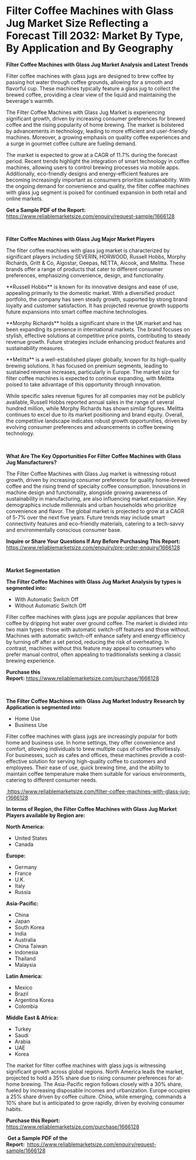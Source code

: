 <p><h1>Filter Coffee Machines with Glass Jug Market Size Reflecting a Forecast Till 2032: Market By Type, By Application and By Geography</h1></p><p><strong>Filter Coffee Machines with Glass Jug Market Analysis and Latest Trends</strong></p>
<p><p>Filter coffee machines with glass jugs are designed to brew coffee by passing hot water through coffee grounds, allowing for a smooth and flavorful cup. These machines typically feature a glass jug to collect the brewed coffee, providing a clear view of the liquid and maintaining the beverage's warmth.</p><p>The Filter Coffee Machines with Glass Jug Market is experiencing significant growth, driven by increasing consumer preferences for brewed coffee and the rising popularity of home brewing. The market is bolstered by advancements in technology, leading to more efficient and user-friendly machines. Moreover, a growing emphasis on quality coffee experiences and a surge in gourmet coffee culture are fueling demand. </p><p>The market is expected to grow at a CAGR of 11.7% during the forecast period. Recent trends highlight the integration of smart technology in coffee machines, allowing users to control brewing processes via mobile apps. Additionally, eco-friendly designs and energy-efficient features are becoming increasingly important as consumers prioritize sustainability. With the ongoing demand for convenience and quality, the filter coffee machines with glass jug segment is poised for continued expansion in both retail and online markets.</p></p>
<p><strong>Get a Sample PDF of the Report:&nbsp;</strong> <a href="https://www.reliablemarketsize.com/enquiry/request-sample/1666128?utm_campaign=2115&utm_medium=2&utm_source=Github&utm_content=ia&utm_term=18042025&utm_id=filter-coffee-machines-with-glass-jug">https://www.reliablemarketsize.com/enquiry/request-sample/1666128</a></p>
<p>&nbsp;</p>
<p><strong>Filter Coffee Machines with Glass Jug Major Market Players</strong></p>
<p><p>The filter coffee machines with glass jug market is characterized by significant players including SEVERIN, HORWOOD, Russell Hobbs, Morphy Richards, Gritt & Co, Aigostar, Geepas, NETTA, Aicook, and Melitta. These brands offer a range of products that cater to different consumer preferences, emphasizing convenience, design, and functionality.</p><p>**Russell Hobbs** is known for its innovative designs and ease of use, appealing primarily to the domestic market. With a diversified product portfolio, the company has seen steady growth, supported by strong brand loyalty and customer satisfaction. It has projected revenue growth supports future expansions into smart coffee machine technologies.</p><p>**Morphy Richards** holds a significant share in the UK market and has been expanding its presence in international markets. The brand focuses on stylish, effective solutions at competitive price points, contributing to steady revenue growth. Future strategies include enhancing product features and sustainability measures.</p><p>**Melitta** is a well-established player globally, known for its high-quality brewing solutions. It has focused on premium segments, leading to sustained revenue increases, particularly in Europe. The market size for filter coffee machines is expected to continue expanding, with Melitta poised to take advantage of this opportunity through innovation.</p><p>While specific sales revenue figures for all companies may not be publicly available, Russell Hobbs reported annual sales in the range of several hundred million, while Morphy Richards has shown similar figures. Melitta continues to excel due to its market positioning and brand equity. Overall, the competitive landscape indicates robust growth opportunities, driven by evolving consumer preferences and advancements in coffee brewing technology.</p></p>
<p>&nbsp;</p>
<p><strong>What Are The Key Opportunities For Filter Coffee Machines with Glass Jug Manufacturers?</strong></p>
<p><p>The Filter Coffee Machines with Glass Jug market is witnessing robust growth, driven by increasing consumer preference for quality home-brewed coffee and the rising trend of specialty coffee consumption. Innovations in machine design and functionality, alongside growing awareness of sustainability in manufacturing, are also influencing market expansion. Key demographics include millennials and urban households who prioritize convenience and flavor. The global market is projected to grow at a CAGR of 5-7% over the next five years. Future trends may include smart connectivity features and eco-friendly materials, catering to a tech-savvy and environmentally conscious consumer base.</p></p>
<p><strong>Inquire or Share Your Questions If Any Before Purchasing This Report:</strong> <a href="https://www.reliablemarketsize.com/enquiry/pre-order-enquiry/1666128?utm_campaign=2115&utm_medium=2&utm_source=Github&utm_content=ia&utm_term=18042025&utm_id=filter-coffee-machines-with-glass-jug">https://www.reliablemarketsize.com/enquiry/pre-order-enquiry/1666128</a></p>
<p>&nbsp;</p>
<p><strong>Market Segmentation</strong></p>
<p><strong>The Filter Coffee Machines with Glass Jug Market Analysis by types is segmented into:</strong></p>
<p><ul><li>With Automatic Switch Off</li><li>Without Automatic Switch Off</li></ul></p>
<p><p>Filter coffee machines with glass jugs are popular appliances that brew coffee by dripping hot water over ground coffee. The market is divided into two main types: those with automatic switch-off features and those without. Machines with automatic switch-off enhance safety and energy efficiency by turning off after a set period, reducing the risk of overheating. In contrast, machines without this feature may appeal to consumers who prefer manual control, often appealing to traditionalists seeking a classic brewing experience.</p></p>
<p><strong>Purchase this Report:&nbsp;</strong><a href="https://www.reliablemarketsize.com/purchase/1666128?utm_campaign=2115&utm_medium=2&utm_source=Github&utm_content=ia&utm_term=18042025&utm_id=filter-coffee-machines-with-glass-jug">https://www.reliablemarketsize.com/purchase/1666128</a></p>
<p>&nbsp;</p>
<p><strong>The Filter Coffee Machines with Glass Jug Market Industry Research by Application is segmented into:</strong></p>
<p><ul><li>Home Use</li><li>Business Use</li></ul></p>
<p><p>Filter coffee machines with glass jugs are increasingly popular for both home and business use. In home settings, they offer convenience and comfort, allowing individuals to brew multiple cups of coffee effortlessly. For businesses, such as cafes and offices, these machines provide a cost-effective solution for serving high-quality coffee to customers and employees. Their ease of use, quick brewing time, and the ability to maintain coffee temperature make them suitable for various environments, catering to different consumer needs.</p></p>
<p><a href="https://www.reliablemarketsize.com/filter-coffee-machines-with-glass-jug-r1666128?utm_campaign=2115&utm_medium=2&utm_source=Github&utm_content=ia&utm_term=18042025&utm_id=filter-coffee-machines-with-glass-jug">&nbsp;https://www.reliablemarketsize.com/filter-coffee-machines-with-glass-jug-r1666128</a></p>
<p><strong>In terms of Region, the Filter Coffee Machines with Glass Jug Market Players available by Region are:</strong></p>
<p>
    <p> <strong> North America: </strong>
        <ul>
            <li>United States</li>
            <li>Canada</li>
        </ul>
        </p> 
    <p> <strong> Europe: </strong>
        <ul>
            <li>Germany</li>
            <li>France</li>
            <li>U.K.</li>
            <li>Italy</li>
            <li>Russia</li>
        </ul>
        </p> 
    <p> <strong> Asia-Pacific: </strong>
        <ul>
            <li>China</li>
            <li>Japan</li>
            <li>South Korea</li>
            <li>India</li>
            <li>Australia</li>
            <li>China Taiwan</li>
            <li>Indonesia</li>
            <li>Thailand</li>
            <li>Malaysia</li>
        </ul>
        </p> 
    <p> <strong> Latin America: </strong>
        <ul>
            <li>Mexico</li>
            <li>Brazil</li>
            <li>Argentina Korea</li>
            <li>Colombia</li>
        </ul>
        </p> 
    <p> <strong> Middle East & Africa: </strong>
        <ul>
            <li>Turkey</li>
            <li>Saudi</li>
            <li>Arabia</li>
            <li>UAE</li>
            <li>Korea</li>
        </ul>
    </p>
    </p>
<p><p>The market for filter coffee machines with glass jugs is witnessing significant growth across global regions. North America leads the market, projected to hold a 35% share due to rising consumer preferences for at-home brewing. The Asia-Pacific region follows closely with a 30% share, fueled by increasing disposable incomes and urbanization. Europe occupies a 25% share driven by coffee culture. China, while emerging, commands a 10% share but is anticipated to grow rapidly, driven by evolving consumer habits.</p></p>
<p><strong>Purchase this Report: </strong><a href="https://www.reliablemarketsize.com/purchase/1666128?utm_campaign=2115&utm_medium=2&utm_source=Github&utm_content=ia&utm_term=18042025&utm_id=filter-coffee-machines-with-glass-jug">https://www.reliablemarketsize.com/purchase/1666128</a></p>
<p>&nbsp;<strong>Get a Sample PDF of the Report:&nbsp;&nbsp;</strong><a href="https://www.reliablemarketsize.com/enquiry/request-sample/1666128?utm_campaign=2115&utm_medium=2&utm_source=Github&utm_content=ia&utm_term=18042025&utm_id=filter-coffee-machines-with-glass-jug">https://www.reliablemarketsize.com/enquiry/request-sample/1666128</a></p>
<p><strong></strong></p>
<p><p></p><p></p><p></p></p>